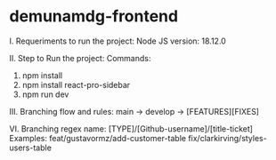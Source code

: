 ﻿# demunamdg-frontend
I. Requeriments to run the project: Node JS version: 18.12.0

II. Step to Run the project:
Commands:
1. npm install
2. npm install react-pro-sidebar
2. npm run dev


III. Branching flow and rules:
main -> develop -> [FEATURES][FIXES]

VI. Branching regex name:
[TYPE]/[Github-username]/[title-ticket]
Examples:
feat/gustavormz/add-customer-table fix/clarkirving/styles-users-table
